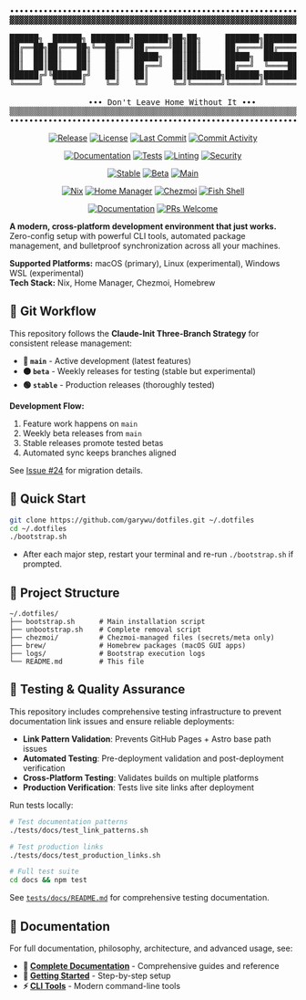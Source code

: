 <div align="center">

<pre>
∙∙∙∙∙∙∙∙∙∙∙∙∙∙∙∙∙∙∙∙∙∙∙∙∙∙∙∙∙∙∙∙∙∙∙∙∙∙∙∙∙∙∙∙∙∙∙∙∙∙∙∙∙∙∙∙∙∙∙∙∙∙∙∙∙∙∙∙∙∙
▓▓▓▓▓▓▓▓▓▓▓▓▓▓▓▓▓▓▓▓▓▓▓▓▓▓▓▓▓▓▓▓▓▓▓▓▓▓▓▓▓▓▓▓▓▓▓▓▓▓▓▓▓▓▓▓▓▓▓▓▓▓▓▓▓▓▓▓▓▓

██████╗  ██████╗ ████████╗███████╗██╗██╗     ███████╗███████╗
██╔══██╗██╔═══██╗╚══██╔══╝██╔════╝██║██║     ██╔════╝██╔════╝
██║  ██║██║   ██║   ██║   █████╗  ██║██║     █████╗  ███████╗
██║  ██║██║   ██║   ██║   ██╔══╝  ██║██║     ██╔══╝  ╚════██║
██████╔╝╚██████╔╝   ██║   ██║     ██║███████╗███████╗███████║
╚═════╝  ╚═════╝    ╚═╝   ╚═╝     ╚═╝╚══════╝╚══════╝╚══════╝

        ∙∙∙ Don't Leave Home Without It ∙∙∙
▒▒▒▒▒▒▒▒▒▒▒▒▒▒▒▒▒▒▒▒▒▒▒▒▒▒▒▒▒▒▒▒▒▒▒▒▒▒▒▒▒▒▒▒▒▒▒▒▒▒▒▒▒▒▒▒▒▒▒▒▒▒▒▒▒▒▒▒▒▒
∙∙∙∙∙∙∙∙∙∙∙∙∙∙∙∙∙∙∙∙∙∙∙∙∙∙∙∙∙∙∙∙∙∙∙∙∙∙∙∙∙∙∙∙∙∙∙∙∙∙∙∙∙∙∙∙∙∙∙∙∙∙∙∙∙∙∙∙∙∙
</pre>

</div>

<!-- Badges -->
<div align="center">

[![Release](https://img.shields.io/github/v/release/garywu/dotfiles?include_prereleases&sort=semver&display_name=tag&style=flat-square)](https://github.com/garywu/dotfiles/releases/latest)
[![License](https://img.shields.io/github/license/garywu/dotfiles?style=flat-square)](LICENSE)
[![Last Commit](https://img.shields.io/github/last-commit/garywu/dotfiles?style=flat-square)](https://github.com/garywu/dotfiles/commits/main)
[![Commit Activity](https://img.shields.io/github/commit-activity/w/garywu/dotfiles?style=flat-square)](https://github.com/garywu/dotfiles/graphs/commit-activity)

<!-- GitHub Actions Status -->
[![Documentation](https://img.shields.io/github/actions/workflow/status/garywu/dotfiles/deploy-docs.yml?branch=main&label=docs&style=flat-square)](https://github.com/garywu/dotfiles/actions/workflows/deploy-docs.yml)
[![Tests](https://img.shields.io/github/actions/workflow/status/garywu/dotfiles/test-docs.yml?branch=main&label=tests&style=flat-square)](https://github.com/garywu/dotfiles/actions/workflows/test-docs.yml)
[![Linting](https://img.shields.io/github/actions/workflow/status/garywu/dotfiles/lint.yml?branch=main&label=lint&style=flat-square)](https://github.com/garywu/dotfiles/actions/workflows/lint.yml)
[![Security](https://img.shields.io/github/actions/workflow/status/garywu/dotfiles/security.yml?branch=main&label=security&style=flat-square)](https://github.com/garywu/dotfiles/actions/workflows/security.yml)

<!-- Release Channels - Three-Branch Git Workflow -->
[![Stable](https://img.shields.io/badge/stable-production_releases-green?style=flat-square)](https://github.com/garywu/dotfiles/tree/stable)
[![Beta](https://img.shields.io/badge/beta-weekly_testing-orange?style=flat-square)](https://github.com/garywu/dotfiles/tree/beta)
[![Main](https://img.shields.io/badge/main-active_development-red?style=flat-square)](https://github.com/garywu/dotfiles/tree/main)

<!-- Technology Stack -->
[![Nix](https://img.shields.io/badge/Nix-5277C3?style=flat-square&logo=nixos&logoColor=white)](https://nixos.org/)
[![Home Manager](https://img.shields.io/badge/Home_Manager-48B9C7?style=flat-square)](https://github.com/nix-community/home-manager)
[![Chezmoi](https://img.shields.io/badge/Chezmoi-0078D4?style=flat-square)](https://www.chezmoi.io/)
[![Fish Shell](https://img.shields.io/badge/Fish-Shell-4AAE46?style=flat-square)](https://fishshell.com/)

<!-- Documentation -->
[![Documentation](https://img.shields.io/badge/docs-github_pages-blue?style=flat-square)](https://garywu.github.io/dotfiles)
[![PRs Welcome](https://img.shields.io/badge/PRs-welcome-brightgreen.svg?style=flat-square)](CONTRIBUTING.md)

</div>

**A modern, cross-platform development environment that just works.** Zero-config setup with powerful CLI tools, automated package management, and bulletproof synchronization across all your machines.

**Supported Platforms:** macOS (primary), Linux (experimental), Windows WSL (experimental)  
**Tech Stack:** Nix, Home Manager, Chezmoi, Homebrew

## 🔄 Git Workflow

This repository follows the **Claude-Init Three-Branch Strategy** for consistent release management:

- **🔴 `main`** - Active development (latest features)
- **🟠 `beta`** - Weekly releases for testing (stable but experimental)
- **🟢 `stable`** - Production releases (thoroughly tested)

**Development Flow:**
1. Feature work happens on `main`
2. Weekly beta releases from `main`
3. Stable releases promote tested betas
4. Automated sync keeps branches aligned

See [Issue #24](https://github.com/garywu/dotfiles/issues/24) for migration details.

## 🚀 Quick Start

```bash
git clone https://github.com/garywu/dotfiles.git ~/.dotfiles
cd ~/.dotfiles
./bootstrap.sh
```

- After each major step, restart your terminal and re-run `./bootstrap.sh` if prompted.

## 📁 Project Structure

```text
~/.dotfiles/
├── bootstrap.sh      # Main installation script
├── unbootstrap.sh    # Complete removal script
├── chezmoi/          # Chezmoi-managed files (secrets/meta only)
├── brew/             # Homebrew packages (macOS GUI apps)
├── logs/             # Bootstrap execution logs
└── README.md         # This file
```

## 🧪 Testing & Quality Assurance

This repository includes comprehensive testing infrastructure to prevent documentation link issues and ensure reliable deployments:

- **Link Pattern Validation**: Prevents GitHub Pages + Astro base path issues
- **Automated Testing**: Pre-deployment validation and post-deployment verification
- **Cross-Platform Testing**: Validates builds on multiple platforms
- **Production Verification**: Tests live site links after deployment

Run tests locally:

```bash
# Test documentation patterns
./tests/docs/test_link_patterns.sh

# Test production links
./tests/docs/test_production_links.sh

# Full test suite
cd docs && npm test
```

See [`tests/docs/README.md`](tests/docs/README.md) for comprehensive testing documentation.

## 📝 Documentation

For full documentation, philosophy, architecture, and advanced usage, see:

- **📘 [Complete Documentation](https://garywu.github.io/dotfiles/)** - Comprehensive guides and reference
- **🔧 [Getting Started](https://garywu.github.io/dotfiles/01-introduction/getting-started/)** - Step-by-step setup
- **⚡ [CLI Tools](https://garywu.github.io/dotfiles/03-cli-tools/modern-replacements/)** - Modern command-line tools
